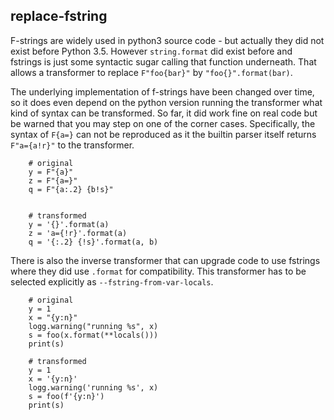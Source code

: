 ## replace-fstring

F-strings are widely used in python3 source code - but actually they did not exist
before Python 3.5. However `string.format` did exist before and fstrings is just
some syntactic sugar calling that function underneath. That allows a transformer
to replace `F"foo{bar}"` by `"foo{}".format(bar)`.

The underlying implementation of f-strings have been changed over time, so it
does even depend on the python version running the transformer what kind of
syntax can be transformed. So far, it did work fine on real code but be warned
that you may step on one of the corner cases. Specifically, the syntax of
`F{a=}` can not be reproduced as it the builtin parser itself returns 
`F"a={a!r}"` to the transformer.


        # original
        y = F"{a}"
        z = F"{a=}"
        q = F"{a:.2} {b!s}"


        # transformed
        y = '{}'.format(a)
        z = 'a={!r}'.format(a)
        q = '{:.2} {!s}'.format(a, b)

There is also the inverse transformer that can upgrade code to use fstrings
where they did use `.format` for compatibility. This transformer has to be selected
explicitly as `--fstring-from-var-locals`.

        # original
        y = 1
        x = "{y:n}"
        logg.warning("running %s", x)
        s = foo(x.format(**locals()))
        print(s)

        # transformed
        y = 1
        x = '{y:n}'
        logg.warning('running %s', x)
        s = foo(f'{y:n}')
        print(s)


